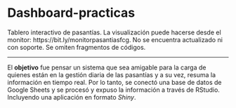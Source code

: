 # Dashboard-practicas  

<p align=” justify”> Tablero interactivo de pasantías. La visualización puede hacerse desde el monitor: https://bit.ly/monitorpasantiasfcg. No se encuentra actualizado ni con soporte. Se omiten fragmentos de códigos.

<p> 


<hr>


<p align=” justify”>
  
El **objetivo** fue pensar un sistema que sea amigable para la carga de quienes están en la gestión diaria de las pasantías y a su vez, resuma la información en tiempo real. Por lo tanto, se conectó una base de datos de Google Sheets y se procesó y expuso la información a través de RStudio. Incluyendo una aplicación en formato *Shiny*.  

</p>
